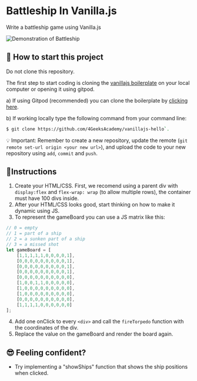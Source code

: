 # Battleship In Vanilla.js

Write a battleship game using Vanilla.js

![Demonstration of Battleship](https://github.com/breatheco-de/exercise-battleship-vanillajs/blob/master/preview.gif?raw=true)

## 🌱  How to start this project

Do not clone this repository.

The first step to start coding is cloning the [vanillajs boilerplate](https://github.com/4GeeksAcademy/vanillajs-hello) on your local computer or opening it using gitpod.

a) If using Gitpod (recommended) you can clone the boilerplate by [clicking here](https://github.com/4GeeksAcademy/vanillajs-hello).

b) If working locally type the following command from your command line: 
```sh
$ git clone https://github.com/4GeeksAcademy/vanillajs-hello`.
```

💡 Important: Remember to create a new repository, update the remote (`git remote set-url origin <your new url>`), and upload the code to your new repository using `add`, `commit` and `push`.

## 📝Instructions

1. Create your HTML/CSS. First, we recomend using a parent div with `display:flex` and `flex-wrap: wrap` (to allow multiple rows), the container must have 100 divs inside.
2. After your HTML/CSS looks good, start thinking on how to make it dynamic using JS.
3. To represent the gameBoard you can use a JS matrix like this:

```js
// 0 = empty
// 1 = part of a ship
// 2 = a sunken part of a ship
// 3 = a missed shot
let gameBoard = [
    [1,1,1,1,1,0,0,0,0,1],
    [0,0,0,0,0,0,0,0,0,1],
    [0,0,0,0,0,0,0,0,0,1],
    [0,0,0,0,0,0,0,0,0,1],
    [0,0,0,0,0,0,0,0,0,0],
    [1,0,0,1,1,0,0,0,0,0],
    [1,0,0,0,0,0,0,0,0,0],
    [1,0,0,0,0,0,0,0,0,0],
    [0,0,0,0,0,0,0,0,0,0],
    [1,1,1,1,0,0,0,0,0,0]
];
```
4. Add one onClick to every `<div>` and call the `fireTorpedo` function with the coordinates of the div.
5. Replace the value on the gameBoard and render the board again.

## 😎 Feeling confident?

+ Try implementing a "showShips" function that shows the ship positions when clicked.
